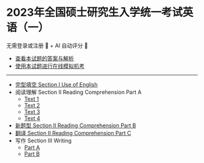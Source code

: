 # 2023年全国硕士研究生入学统一考试英语（一）

无需登录或注册 :rocket: + AI 自动评分 :100:

- [查看本试题的答案与解析](https://ruti.page/npees/1/2023年全国硕士研究生入学统一考试英语（一）)
- [使用本试题进行在线模拟机考](https://ruti.page/npees/1/exams/create)

---

- [完型填空 Section I Use of English](./Section%20I%20Use%20of%20English.md)
- 阅读理解 Section II Reading Comprehension Part A
    - [Text 1](./Section%20II%20Reading%20Comprehension%20Part%20A%20Text%201.md)
    - [Text 2](./Section%20II%20Reading%20Comprehension%20Part%20A%20Text%202.md)
    - [Text 3](./Section%20II%20Reading%20Comprehension%20Part%20A%20Text%203.md)
    - [Text 4](./Section%20II%20Reading%20Comprehension%20Part%20A%20Text%204.md)
- [新题型 Section II Reading Comprehension Part B](./Section%20II%20Reading%20Comprehension%20Part%20B.md)
- [翻译 Section II Reading Comprehension Part C](./Section%20II%20Reading%20Comprehension%20Part%20C.md)
- 写作 Section III Writing
    - [Part A](./Section%20III%20Writing%20Part%20A.md)
    - [Part B](./Section%20III%20Writing%20Part%20B.md)

